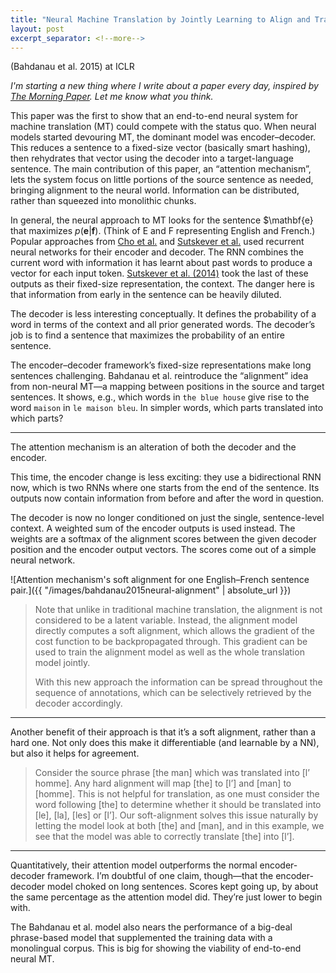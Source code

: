 ```yaml
---
title: "Neural Machine Translation by Jointly Learning to Align and Translate"
layout: post
excerpt_separator: <!--more-->
---
```


(Bahdanau et al. 2015) at ICLR

*I'm starting a new thing where I write about a paper every day, inspired by [The Morning Paper](https://blog.acolyer.org). Let me know what you think.*

This paper was the first to show that an end-to-end neural system for machine translation (MT) could compete with the status quo. When neural models started devouring MT, the dominant model was encoder–decoder. This reduces a sentence to a fixed-size vector (basically smart hashing), then rehydrates that vector using the decoder into a target-language sentence. The main contribution of this paper, an “attention mechanism”, lets the system focus on little portions of the source sentence as needed, bringing alignment to the neural world. Information can be distributed, rather than squeezed into monolithic chunks.

<!--more-->

In general, the neural approach to MT looks for the sentence $\mathbf{e} that maximizes $p(\mathbf{e} | \mathbf{f})$. (Think of E and F representing English and French.) Popular approaches from [Cho et al.](https://www.aclweb.org/anthology/D14-1179) and [Sutskever et al.](https://papers.nips.cc/paper/5346-sequence-to-sequence-learning-with-neural-networks.pdf) used recurrent neural networks for their encoder and decoder. The RNN combines the current word with information it has learnt about past words to produce a vector for each input token. [Sutskever et al. (2014)](https://papers.nips.cc/paper/5346-sequence-to-sequence-learning-with-neural-networks.pdf)  took the last of these outputs as their fixed-size representation, the context. The danger here is that information from early in the sentence can be heavily diluted.

The decoder is less interesting conceptually. It defines the probability of a word in terms of the context and all prior generated words. The decoder’s job is to find a sentence that maximizes the probability of an entire sentence.

The encoder–decoder framework’s fixed-size representations make long sentences challenging. Bahdanau et al. reintroduce the “alignment” idea from non-neural MT—a mapping between positions in the source and target sentences. It shows, e.g., which words in `the blue house` give rise to the word `maison` in `le maison bleu`. In simpler words, which parts translated into which parts?

- - -

The attention mechanism is an alteration of both the decoder and the encoder. 

This time, the encoder change is less exciting: they use a bidirectional RNN now, which is two RNNs where one starts from the end of the sentence. Its outputs now contain information from before and after the word in question.

The decoder is now no longer conditioned on just the single, sentence-level context. A weighted sum of the encoder outputs is used instead. The weights are a softmax of the alignment scores between the given decoder position and the encoder output vectors. The scores come out of a simple neural network.

![Attention mechanism's soft alignment for one English–French sentence pair.]({{ "/images/bahdanau2015neural-alignment" | absolute_url }})


> Note that unlike in traditional machine translation, the alignment is not considered to be a latent variable. Instead, the alignment model directly computes a soft alignment, which allows the gradient of the cost function to be backpropagated through. This gradient can be used to train the alignment model as well as the whole translation model jointly.  
>   
> With this new approach the information can be spread throughout the sequence of annotations, which can be selectively retrieved by the decoder accordingly.  

- - - 

Another benefit of their approach is that it’s a soft alignment, rather than a hard one. Not only does this make it differentiable (and learnable by a NN), but also it helps for agreement. 
> Consider the source phrase [the man] which was translated into [l’ homme]. Any hard alignment will map [the] to [l’] and [man] to [homme]. This is not helpful for translation, as one must consider the word following [the] to determine whether it should be translated into [le], [la], [les] or [l’]. Our soft-alignment solves this issue naturally by letting the model look at both [the] and [man], and in this example, we see that the model was able to correctly translate [the] into [l’]. 
 
- - -

Quantitatively, their attention model outperforms the normal encoder-decoder framework. I’m doubtful of one claim, though—that the encoder-decoder model choked on long sentences. Scores kept going up, by about the same percentage as the attention model did. They’re just lower to begin with.

The Bahdanau et al. model also nears the performance of a big-deal phrase-based model that supplemented the training data with a monolingual corpus. This is big for showing the viability of end-to-end neural MT. 
